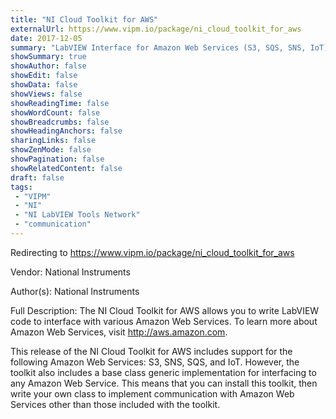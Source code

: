 ```yaml
---
title: "NI Cloud Toolkit for AWS"
externalUrl: https://www.vipm.io/package/ni_cloud_toolkit_for_aws
date: 2017-12-05
summary: "LabVIEW Interface for Amazon Web Services (S3, SQS, SNS, IoT)"
showSummary: true
showAuthor: false
showEdit: false
showData: false
showViews: false
showReadingTime: false
showWordCount: false
showBreadcrumbs: false
showHeadingAnchors: false
sharingLinks: false
showZenMode: false
showPagination: false
showRelatedContent: false
draft: false
tags:
 - "VIPM"
 - "NI"
 - "NI LabVIEW Tools Network"
 - "communication"
---
```


Redirecting to https://www.vipm.io/package/ni_cloud_toolkit_for_aws

Vendor: National Instruments

Author(s): National Instruments
 
Full Description:
The NI Cloud Toolkit for AWS allows you to write LabVIEW code to interface with various Amazon Web Services. To learn more about Amazon Web Services, visit http://aws.amazon.com.

This release of the NI Cloud Toolkit for AWS includes support for the following Amazon Web Services: S3, SNS, SQS, and IoT. However, the toolkit also includes a base class generic implementation for interfacing to any Amazon Web Service. This means that you can install this toolkit, then write your own class to implement communication with Amazon Web Services other than those included with the toolkit.